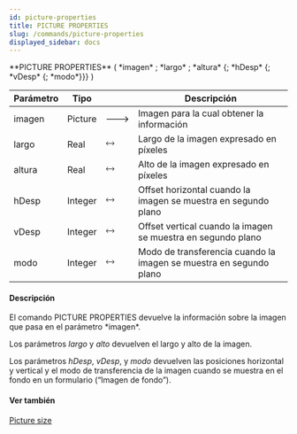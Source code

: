 ```yaml
---
id: picture-properties
title: PICTURE PROPERTIES
slug: /commands/picture-properties
displayed_sidebar: docs
---
```


<!--REF #_command_.PICTURE PROPERTIES.Syntax-->**PICTURE PROPERTIES** ( *imagen* ; *largo* ; *altura* {; *hDesp* {; *vDesp* {; *modo*}}} )<!-- END REF-->
<!--REF #_command_.PICTURE PROPERTIES.Params-->
| Parámetro | Tipo |  | Descripción |
| --- | --- | --- | --- |
| imagen | Picture | &#x1F852; | Imagen para la cual obtener la información |
| largo | Real | &#x1F858; | Largo de la imagen expresado en píxeles |
| altura | Real | &#x1F858; | Alto de la imagen expresado en píxeles |
| hDesp | Integer | &#x1F858; | Offset horizontal cuando la imagen se muestra en segundo plano |
| vDesp | Integer | &#x1F858; | Offset  vertical cuando la imagen se muestra en segundo plano |
| modo | Integer | &#x1F858; | Modo de transferencia cuando la imagen se muestra en segundo plano |

<!-- END REF-->

#### Descripción 

<!--REF #_command_.PICTURE PROPERTIES.Summary-->El comando PICTURE PROPERTIES devuelve la información sobre la imagen que pasa en el parámetro *imagen*.<!-- END REF-->

Los parámetros *largo* y *alto* devuelven el largo y alto de la imagen.

Los parámetros *hDesp*, *vDesp*, y *modo* devuelven las posiciones horizontal y vertical y el modo de transferencia de la imagen cuando se muestra en el fondo en un formulario (“Imagen de fondo”).

#### Ver también 

[Picture size](picture-size.md)  